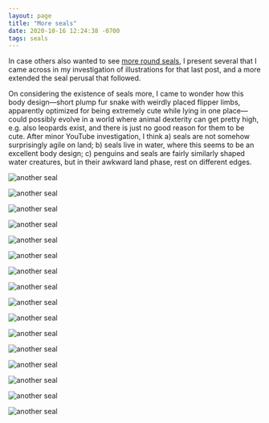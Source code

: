 ```yaml
---
layout: page
title: "More seals"
date: 2020-10-16 12:24:38 -0700
tags: seals
---
```

In case others also wanted to see [more round seals](/_posts/2010-10-15-problems-and-gratitudes), I present several that I came across in my investigation of illustrations for that last post, and a more extended the seal perusal that followed.

On considering the existence of seals more, I came to wonder how this body design—short plump fur snake with weirdly placed flipper limbs, apparently optimized for being extremely cute while lying in one place—could possibly evolve in a world where animal dexterity can get pretty high, e.g. also leopards exist, and there is just no good reason for them to be cute. After minor YouTube investigation, I think a) seals are not somehow surprisingly agile on land; b) seals live in water, where this seems to be an excellent body design; c) penguins and seals are fairly similarly shaped water creatures, but in their awkward land phase, rest on different edges.


![another seal](/assets/roundseal1.jpg)


![another seal](/assets/roundseal3.jpg)


![another seal](/assets/roundseal4.jpg)


![another seal](/assets/roundseal5.jpg)


![another seal](/assets/roundseal8.jpg)


![another seal](/assets/roundseal9.jpg)


![another seal](/assets/roundseal10.jpg)


![another seal](/assets/roundseal11.jpg)


![another seal](/assets/roundseal13.jpg)


![another seal](/assets/roundseal14.jpg)


![another seal](/assets/roundseal15.jpg)


![another seal](/assets/roundseal16.jpg)


![another seal](/assets/roundseal17.jpg)


![another seal](/assets/roundseal18.jpg)


![another seal](/assets/roundseal19.jpg)


![another seal](/assets/roundseal20.jpg)
